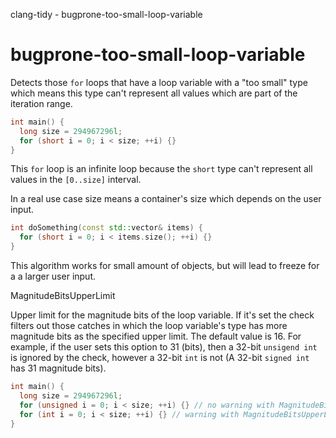 clang-tidy - bugprone-too-small-loop-variable

</div>

# bugprone-too-small-loop-variable

Detects those `for` loops that have a loop variable with a "too small"
type which means this type can't represent all values which are part of
the iteration range.

``` c++
int main() {
  long size = 294967296l;
  for (short i = 0; i < size; ++i) {}
}
```

This `for` loop is an infinite loop because the `short` type can't
represent all values in the `[0..size]` interval.

In a real use case size means a container's size which depends on the
user input.

``` c++
int doSomething(const std::vector& items) {
  for (short i = 0; i < items.size(); ++i) {}
}
```

This algorithm works for small amount of objects, but will lead to
freeze for a a larger user input.

<div class="option">

MagnitudeBitsUpperLimit

Upper limit for the magnitude bits of the loop variable. If it's set the
check filters out those catches in which the loop variable's type has
more magnitude bits as the specified upper limit. The default value is
16. For example, if the user sets this option to 31 (bits), then a
32-bit `unsigend int` is ignored by the check, however a 32-bit `int` is
not (A 32-bit `signed int` has 31 magnitude bits).

</div>

``` c++
int main() {
  long size = 294967296l;
  for (unsigned i = 0; i < size; ++i) {} // no warning with MagnitudeBitsUpperLimit = 31 on a system where unsigned is 32-bit
  for (int i = 0; i < size; ++i) {} // warning with MagnitudeBitsUpperLimit = 31 on a system where int is 32-bit
}
```
